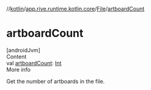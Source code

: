 //[kotlin](../../../index.md)/[app.rive.runtime.kotlin.core](../index.md)/[File](index.md)/[artboardCount](artboard-count.md)



# artboardCount  
[androidJvm]  
Content  
val [artboardCount](artboard-count.md): [Int](https://kotlinlang.org/api/latest/jvm/stdlib/kotlin/-int/index.html)  
More info  


Get the number of artboards in the file.

  



